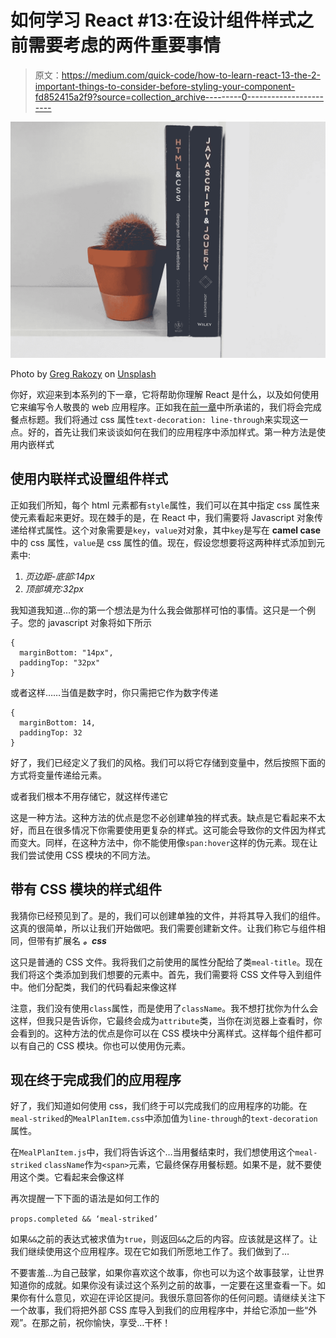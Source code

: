 # 如何学习 React #13:在设计组件样式之前需要考虑的两件重要事情

> 原文：<https://medium.com/quick-code/how-to-learn-react-13-the-2-important-things-to-consider-before-styling-your-component-fd852415a2f9?source=collection_archive---------0----------------------->

![](img/9ff80db0f5c134072e2c8d6637792948.png)

Photo by [Greg Rakozy](https://unsplash.com/photos/vw3Ahg4x1tY?utm_source=unsplash&utm_medium=referral&utm_content=creditCopyText) on [Unsplash](https://unsplash.com/search/photos/css?utm_source=unsplash&utm_medium=referral&utm_content=creditCopyText)

你好，欢迎来到本系列的下一章，它将帮助你理解 React 是什么，以及如何使用它来编写令人敬畏的 web 应用程序。正如我在[前一章](/quick-code/how-to-learn-react-12-why-arrays-are-bad-and-what-is-the-alternative-7edf82bd3ecd)中所承诺的，我们将会完成餐点标题。我们将通过 css 属性`text-decoration: line-through`来实现这一点。好的，首先让我们来谈谈如何在我们的应用程序中添加样式。第一种方法是使用内嵌样式

## 使用内联样式设置组件样式

正如我们所知，每个 html 元素都有`style`属性，我们可以在其中指定 css 属性来使元素看起来更好。现在棘手的是，在 React 中，我们需要将 Javascript 对象传递给样式属性。这个对象需要是`key`，`value`对对象，其中`key`是写在 **camel case** 中的 css 属性，`value`是 css 属性的值。现在，假设您想要将这两种样式添加到元素中:

1.  *页边距-底部:14px*
2.  *顶部填充:32px*

我知道我知道…你的第一个想法是为什么我会做那样可怕的事情。这只是一个例子。您的 javascript 对象将如下所示

```
{
  marginBottom: "14px",
  paddingTop: "32px"
}
```

或者这样……当值是数字时，你只需把它作为数字传递

```
{
  marginBottom: 14,
  paddingTop: 32
}
```

好了，我们已经定义了我们的风格。我们可以将它存储到变量中，然后按照下面的方式将变量传递给元素。

或者我们根本不用存储它，就这样传递它

这是一种方法。这种方法的优点是您不必创建单独的样式表。缺点是它看起来不太好，而且在很多情况下你需要使用更复杂的样式。这可能会导致你的文件因为样式而变大。同样，在这种方法中，你不能使用像`span:hover`这样的伪元素。现在让我们尝试使用 CSS 模块的不同方法。

## 带有 CSS 模块的样式组件

我猜你已经预见到了。是的，我们可以创建单独的文件，并将其导入我们的组件。这真的很简单，所以让我们开始做吧。我们需要创建新文件。让我们称它与组件相同，但带有扩展名 ***。css***

这只是普通的 CSS 文件。我将我们之前使用的属性分配给了类`meal-title`。现在我们将这个类添加到我们想要的元素中。首先，我们需要将 CSS 文件导入到组件中。他们分配类，我们的代码看起来像这样

注意，我们没有使用`class`属性，而是使用了`className`。我不想打扰你为什么会这样，但我只是告诉你，它最终会成为`attribute`类，当你在浏览器上查看时，你会看到的。这种方法的优点是你可以在 CSS 模块中分离样式。这样每个组件都可以有自己的 CSS 模块。你也可以使用伪元素。

## 现在终于完成我们的应用程序

好了，我们知道如何使用 css，我们终于可以完成我们的应用程序的功能。在`meal-striked`的`MealPlanItem.css`中添加值为`line-through`的`text-decoration`属性。

在`MealPlanItem.js`中，我们将告诉这个…当用餐结束时，我们想使用这个`meal-striked` `className`作为`<span>`元素，它最终保存用餐标题。如果不是，就不要使用这个类。它看起来会像这样

再次提醒一下下面的语法是如何工作的

`props.completed && ‘meal-striked’`

如果`&&`之前的表达式被求值为`true`，则返回`&&`之后的内容。应该就是这样了。让我们继续使用这个应用程序。现在它如我们所愿地工作了。我们做到了…

不要害羞…为自己鼓掌，如果你喜欢这个故事，你也可以为这个故事鼓掌，让世界知道你的成就。如果你没有读过这个系列之前的故事，一定要在这里查看一下。如果你有什么意见，欢迎在评论区提问。我很乐意回答你的任何问题。请继续关注下一个故事，我们将把外部 CSS 库导入到我们的应用程序中，并给它添加一些“外观”。在那之前，祝你愉快，享受…干杯！